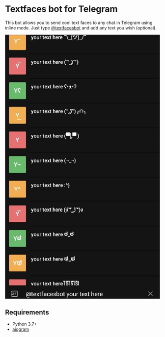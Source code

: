 # Textfaces bot for Telegram

This bot allows you to send cool text faces to any chat in Telegram using inline mode. Just type [@textfacesbot](https://t.me/textfacesbot) and add any text you wish (optional).

![Preview](img/preview.png)

## Requirements
* Python 3.7+
* [aiogram](https://github.com/aiogram/aiogram)